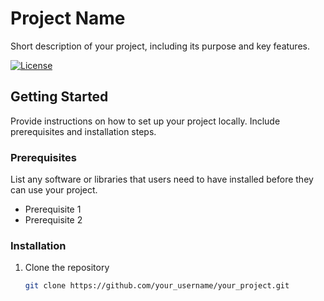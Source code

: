 # Project Name

Short description of your project, including its purpose and key features.

[![License](https://img.shields.io/badge/License-MIT-blue.svg)](LICENSE)

## Getting Started

Provide instructions on how to set up your project locally. Include prerequisites and installation steps.

### Prerequisites

List any software or libraries that users need to have installed before they can use your project.

- Prerequisite 1
- Prerequisite 2

### Installation

1. Clone the repository
   ```sh
   git clone https://github.com/your_username/your_project.git
